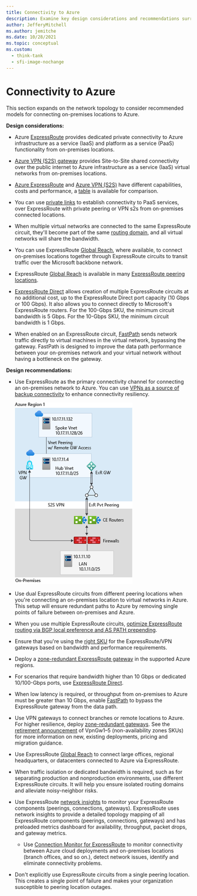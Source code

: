 ```yaml
---
title: Connectivity to Azure
description: Examine key design considerations and recommendations surrounding network topologies for connecting on-premises to Azure.
author: JefferyMitchell
ms.author: jemitche
ms.date: 10/28/2021
ms.topic: conceptual
ms.custom:
  - think-tank
  - sfi-image-nochange
---
```


# Connectivity to Azure

This section expands on the network topology to consider recommended models for connecting on-premises locations to Azure.

**Design considerations:**

- Azure [ExpressRoute](/azure/expressroute/expressroute-introduction) provides dedicated private connectivity to Azure infrastructure as a service (IaaS) and platform as a service (PaaS) functionality from on-premises locations.

- [Azure VPN (S2S) gateway](/azure/vpn-gateway/vpn-gateway-about-vpngateways) provides Site-to-Site shared connectivity over the public internet to Azure infrastructure as a service (IaaS) virtual networks from on-premises locations.

- [Azure ExpressRoute](/azure/expressroute/expressroute-introduction) and [Azure VPN (S2S)](/azure/vpn-gateway/vpn-gateway-about-vpngateways) have different capabilities, costs and performance, a [table](/azure/vpn-gateway/vpn-gateway-about-vpngateways#planningtable) is available for comparison.

- You can use [private links](/azure/private-link/private-link-overview) to establish connectivity to PaaS services, over ExpressRoute with private peering or VPN s2s from on-premises connected locations.

- When multiple virtual networks are connected to the same ExpressRoute circuit, they'll become part of the same [routing domain](/azure/expressroute/expressroute-circuit-peerings), and all virtual networks will share the bandwidth.

- You can use ExpressRoute [Global Reach](/azure/expressroute/expressroute-global-reach), where available, to connect on-premises locations together through ExpressRoute circuits to transit traffic over the Microsoft backbone network.

- ExpressRoute [Global Reach](/azure/expressroute/expressroute-global-reach) is available in many [ExpressRoute peering locations](/azure/expressroute/expressroute-global-reach#availability).

- [ExpressRoute Direct](/azure/expressroute/expressroute-erdirect-about) allows creation of multiple ExpressRoute circuits at no additional cost, up to the ExpressRoute Direct port capacity (10 Gbps or 100 Gbps). It also allows you to connect directly to Microsoft's ExpressRoute routers. For the 100-Gbps SKU, the minimum circuit bandwidth is 5 Gbps. For the 10-Gbps SKU, the minimum circuit bandwidth is 1 Gbps.

- When enabled on an ExpressRoute circuit, [FastPath](/azure/expressroute/about-fastpath) sends network traffic directly to virtual machines in the virtual network, bypassing the gateway. FastPath is designed to improve the data path performance between your on-premises network and your virtual network without having a bottleneck on the gateway.

**Design recommendations:**

- Use ExpressRoute as the primary connectivity channel for connecting an on-premises network to Azure. You can use [VPNs as a source of backup connectivity](/azure/expressroute/use-s2s-vpn-as-backup-for-expressroute-privatepeering) to enhance connectivity resiliency.

  ![A diagram to explain E R and V P N connectivity.](./media/er-vpn-topology.png)

- Use dual ExpressRoute circuits from different peering locations when you're connecting an on-premises location to virtual networks in Azure. This setup will ensure redundant paths to Azure by removing single points of failure between on-premises and Azure.

- When you use multiple ExpressRoute circuits, [optimize ExpressRoute routing via BGP local preference and AS PATH prepending](/azure/expressroute/expressroute-optimize-routing#solution-use-as-path-prepending).

- Ensure that you're using the [right SKU](/azure/expressroute/expressroute-about-virtual-network-gateways#gwsku) for the ExpressRoute/VPN gateways based on bandwidth and performance requirements.

- Deploy a [zone-redundant ExpressRoute gateway](/azure/expressroute/designing-for-high-availability-with-expressroute#availability-zone-aware-expressroute-virtual-network-gateways) in the supported Azure regions.

- For scenarios that require bandwidth higher than 10 Gbps or dedicated 10/100-Gbps ports, use [ExpressRoute Direct](/azure/expressroute/expressroute-erdirect-about).

- When low latency is required, or throughput from on-premises to Azure must be greater than 10 Gbps, enable [FastPath](/azure/expressroute/about-fastpath) to bypass the ExpressRoute gateway from the data path.

- Use VPN gateways to connect branches or remote locations to Azure. For higher resilience, deploy [zone-redundant gateways](/azure/vpn-gateway/about-zone-redundant-vnet-gateways). See the [retirement announcement](https://azure.microsoft.com/updates?id=vpngw1-5-non-az-skus-will-be-retired-on-30-september-2026) of VpnGw1–5 (non-availability zones SKUs) for more information on new, existing deployments, pricing and migration guidance.

- Use ExpressRoute [Global Reach](/azure/expressroute/expressroute-global-reach) to connect large offices, regional headquarters, or datacenters connected to Azure via ExpressRoute.

- When traffic isolation or dedicated bandwidth is required, such as for separating production and nonproduction environments, use different ExpressRoute circuits. It will help you ensure isolated routing domains and alleviate noisy-neighbor risks.

- Use ExpressRoute [network insights](/azure/expressroute/monitor-expressroute) to monitor your ExpressRoute components (peerings, connections, gateways). ExpressRoute uses network insights to provide a detailed topology mapping of all ExpressRoute components (peerings, connections, gateways) and has preloaded metrics dashboard for availability, throughput, packet drops, and gateway metrics.
  - Use [Connection Monitor for ExpressRoute](/azure/expressroute/how-to-configure-connection-monitor) to monitor connectivity between Azure cloud deployments and on-premises locations (branch offices, and so on.), detect network issues, identify and eliminate connectivity problems.

- Don't explicitly use ExpressRoute circuits from a single peering location. This creates a single point of failure and makes your organization susceptible to peering location outages.
